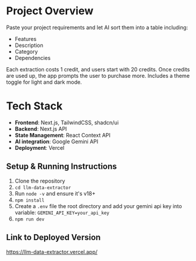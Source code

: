 # Project Overview

Paste your project requirements and let AI sort them into a table including:

 - Features
 - Description
 - Category
 - Dependencies

Each extraction costs 1 credit, and users start with 20 credits. Once credits are used up, the app prompts the user to purchase more. Includes a theme toggle for light and dark mode.

# Tech Stack

 - **Frontend**: Next.js, TailwindCSS, shadcn/ui
 - **Backend**: Next.js API
 - **State Management**: React Context API
 - **AI integration**: Google Gemini API
 - **Deployment**: Vercel

## Setup & Running Instructions

 1. Clone the repository 
 2. `cd llm-data-extractor`
 3.  Run `node -v` and ensure it's v18+
 4. `npm install`
 5.  Create a `.env` file the root directory and add your gemini api key into variable: `GEMINI_API_KEY=your_api_key`
 6. `npm run dev`

## Link to Deployed Version

https://llm-data-extractor.vercel.app/